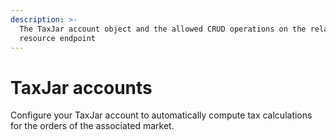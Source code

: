 ```yaml
---
description: >-
  The TaxJar account object and the allowed CRUD operations on the related
  resource endpoint
---
```


# TaxJar accounts

Configure your TaxJar account to automatically compute tax calculations for the orders of the associated market.
